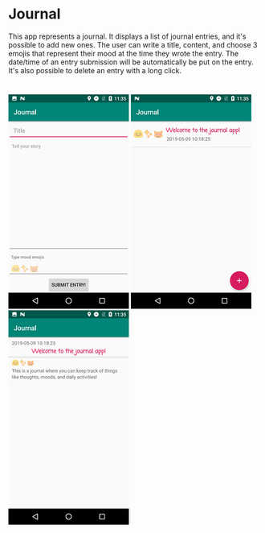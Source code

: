 # Journal

This app represents a journal. It displays a list of journal entries, and it's possible to add new ones. 
The user can write a title, content, and choose 3 emojis that represent their mood at the time they wrote the entry.
The date/time of an entry submission will be automatically be put on the entry. 
It's also possible to delete an entry with a long click.

#
![alt text](https://github.com/inayrus/Journal/blob/master/doc/input_activity.png)
![alt text](https://github.com/inayrus/Journal/blob/master/doc/start_activity.png)
![alt text](https://github.com/inayrus/Journal/blob/master/doc/detail_activity.png)
